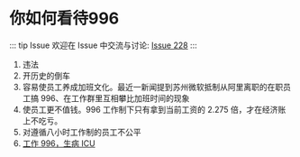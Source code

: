 # 你如何看待996



::: tip Issue 
 欢迎在 Issue 中交流与讨论: [Issue 228](https://github.com/shfshanyue/Daily-Question/issues/228) 
:::



1. 违法
2. 开历史的倒车
3. 容易使员工养成加班文化。最近一新闻提到苏州微软抵制从阿里离职的在职员工搞 996、在工作群里互相攀比加班时间的现象
4. 使员工更不值钱。996 工作制下只有拿到当前工资的 2.275 倍，才在经济账上不吃亏。
5. 对遵循八小时工作制的员工不公平
6. [工作 996，生病 ICU](https://996.icu/#/zh_CN)